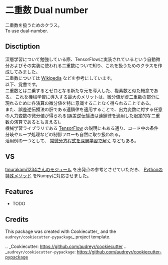 # 二重数 Dual number
二重数を扱うためのクラス。  
To use dual-number.

## Disctiption
深層学習について勉強している際、TensorFlowに実装されているという自動微分およびその実装に使われる二重数について知り、これを扱うためのクラスを作成してみました。  
二重数については
[Wikipedia](https://ja.wikipedia.org/wiki/二重数)
などを参考にしています。  
以下、覚書です。  
二重数とは二乗するとゼロとなる新たな元を導入した、複素数と似た概念である。
これを機械学習に導入する最大のメリットは、微分値が虚二重数の部分に現れるために各演算の微分値を特に意識することなく得られることである。  
また、誤差逆伝播法の肝である連鎖律を適用することで、出力変数に対する任意の入力変数の微分値が得られる(誤差逆伝播法は連鎖律を適用した限定的な二重数の演算であるとも言える)。  
機械学習ライブラリである
[TensorFlow](https://www.tensorflow.org/tutorials/customization/autodiff?hl=ja)
の説明にもある通り、コード中の条件分岐やループ処理などの制御フローも自然に取り扱われる。  
活用例の一つとして、
[常微分方程式を深層学習で解く](https://arxiv.org/pdf/1711.10561.pdf)
などもある。

## VS
[tmurakami1234さんのモジュール](https://github.com/tmurakami1234/my_python_module/tree/master/dual)
を出発点の参考とさせていただき、
[Pythonの特殊メソッド](https://docs.python.org/ja/3/reference/datamodel.html)
をNumpyに対応させました。

Features
--------

* TODO

Credits
-------

This package was created with Cookiecutter_ and the `audreyr/cookiecutter-pypackage`_ project template.

.. _Cookiecutter: https://github.com/audreyr/cookiecutter
.. _`audreyr/cookiecutter-pypackage`: https://github.com/audreyr/cookiecutter-pypackage
